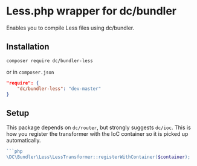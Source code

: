 # Less.php wrapper for dc/bundler

Enables you to compile Less files using dc/bundler.

## Installation

```
composer require dc/bundler-less
```

or in `composer.json`

```json
"require": {
    "dc/bundler-less": "dev-master"
}
```

## Setup

This package depends on `dc/router`, but strongly suggests `dc/ioc`. This is how you register the transformer with
the IoC container so it is picked up automatically.

```php
```php
\DC\Bundler\Less\LessTransformer::registerWithContainer($container);
```